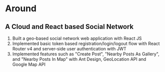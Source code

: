 # Around
## A Cloud and React based Social Network

1. Built a geo-based social network web application with React JS
2. Implemented basic token based registration/login/logout flow with React Router v4 and server-side user authentication with JWT
3. Implemented features such as "Create Post", "Nearby Posts As Gallery", and "Nearby Posts In Map" with Ant Design, GeoLocation API and Google Map API


